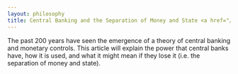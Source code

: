 ```yaml
---
layout: philosophy
title: Central Banking and the Separation of Money and State <a href="/contribute"><font color="grey" size="4">(Soliciting Contributions)</font></a>
---
```


The past 200 years have seen the emergence of a theory of central banking and monetary controls. This article will explain the power that central banks have, how it is used, and what it might mean if they lose it (i.e. the separation of money and state).